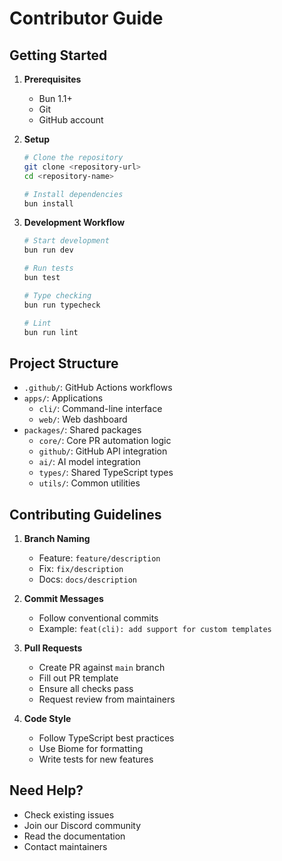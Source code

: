 # Contributor Guide

## Getting Started

1. **Prerequisites**
   - Bun 1.1+
   - Git
   - GitHub account

2. **Setup**
   ```bash
   # Clone the repository
   git clone <repository-url>
   cd <repository-name>

   # Install dependencies
   bun install
   ```

3. **Development Workflow**
   ```bash
   # Start development
   bun run dev

   # Run tests
   bun test

   # Type checking
   bun run typecheck

   # Lint
   bun run lint
   ```

## Project Structure

- `.github/`: GitHub Actions workflows
- `apps/`: Applications
  - `cli/`: Command-line interface
  - `web/`: Web dashboard
- `packages/`: Shared packages
  - `core/`: Core PR automation logic
  - `github/`: GitHub API integration
  - `ai/`: AI model integration
  - `types/`: Shared TypeScript types
  - `utils/`: Common utilities

## Contributing Guidelines

1. **Branch Naming**
   - Feature: `feature/description`
   - Fix: `fix/description`
   - Docs: `docs/description`

2. **Commit Messages**
   - Follow conventional commits
   - Example: `feat(cli): add support for custom templates`

3. **Pull Requests**
   - Create PR against `main` branch
   - Fill out PR template
   - Ensure all checks pass
   - Request review from maintainers

4. **Code Style**
   - Follow TypeScript best practices
   - Use Biome for formatting
   - Write tests for new features

## Need Help?

- Check existing issues
- Join our Discord community
- Read the documentation
- Contact maintainers 